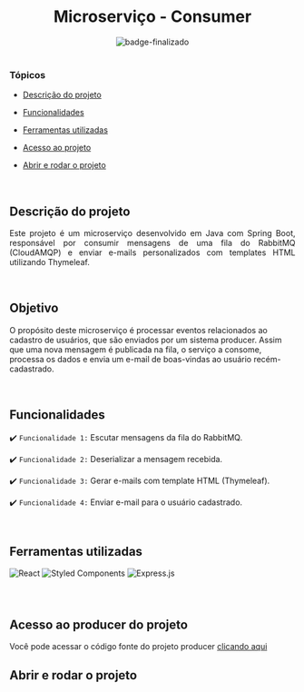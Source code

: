 
<div align="center">
    <h1> Microserviço - Consumer </h1>
</div>


<div align="center">
   <img src="http://img.shields.io/static/v1?label=STATUS&message=FINALIZADO&color=RED&style=for-the-badge" alt="badge-finalizado"/>
</div>

<br>

### Tópicos 

- [Descrição do projeto](#descrição-do-projeto)

- [Funcionalidades](#funcionalidades)

- [Ferramentas utilizadas](#ferramentas-utilizadas)

- [Acesso ao projeto](#acesso-ao-projeto)

- [Abrir e rodar o projeto](#abrir-e-rodar-o-projeto)


<br>

## Descrição do projeto 
<p align="justify">
  Este projeto é um microserviço desenvolvido em Java com Spring Boot, responsável por consumir mensagens de uma fila do RabbitMQ (CloudAMQP) e enviar e-mails personalizados com templates HTML utilizando Thymeleaf.
</p>
<br>

## Objetivo
<p>
  O propósito deste microserviço é processar eventos relacionados ao cadastro de usuários, que são enviados por um sistema producer. Assim que uma nova mensagem é publicada na fila, o serviço a consome, processa os dados e envia um e-mail de boas-vindas ao usuário recém-cadastrado.
</p>
<br>

## Funcionalidades

:heavy_check_mark: `Funcionalidade 1:` Escutar mensagens da fila do RabbitMQ.

:heavy_check_mark: `Funcionalidade 2:` Deserializar a mensagem recebida.

:heavy_check_mark: `Funcionalidade 3:` Gerar e-mails com template HTML (Thymeleaf).

:heavy_check_mark: `Funcionalidade 4:` Enviar e-mail para o usuário cadastrado.

<br>

## Ferramentas utilizadas
![React](https://img.shields.io/badge/react-%2320232a.svg?style=for-the-badge&logo=react&logoColor=%2361DAFB)
![Styled Components](https://img.shields.io/badge/styled--components-DB7093?style=for-the-badge&logo=styled-components&logoColor=white)
![Express.js](https://img.shields.io/badge/express.js-%23404d59.svg?style=for-the-badge&logo=express&logoColor=%2361DAFB)
###

<br>

## Acesso ao producer do projeto

Você pode acessar o código fonte do projeto producer [clicando aqui](https://github.com/DevLuigi/microservice-user-producer)

## Abrir e rodar o projeto
